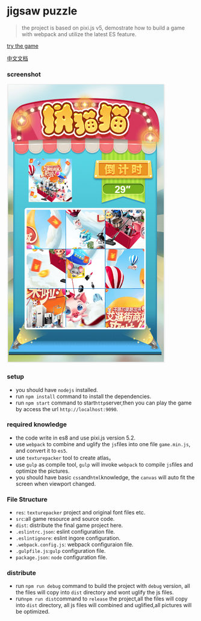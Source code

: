# jigsaw puzzle
>the project is based on pixi.js v5, demostrate how to build a game with webpack and utilize the latest ES feature.

[try the game](http://testactivity.goooku.com/ishop-demo/jigsaw/index.html) 

[中文文档](./doc/README_CN.md)

### screenshot
![demo](./doc/demo.png)

### setup
* you should have `nodejs` installed.
* run `npm install` command to install the dependencies.
* run `npm start` command to start`http`server,then you can play the game by access the url `http://localhost:9090`.

### required knowledge
* the code write in es8 and use pixi.js version 5.2.
* use `webpack` to combine and uglify the `js`files into one file `game.min.js`, and convert it to `es5`.
* use `texturepacker` tool to create atlas。
* use `gulp` as compile tool, `gulp` will invoke `webpack` to compile `js`files and optimize the pictures.
* you should have basic `css`and`html`knowledge, the `canvas` will auto fit the screen when viewport changed.

### File Structure
* `res`: `texturepacker` project and original font files etc.
* `src`:all game resource and source code.
* `dist`: distribute the final game project here.
* `.eslintrc.json`: eslint configuration file.
* `.eslintignore`: eslint ingore configuration.
* `.webpack.config.js`: webpack configuraion file.
* `.gulpfile.js`:`gulp` configuration file.
* `package.json`: `node` configuration file.


### distribute
* run `npm run debug` command to build the project with `debug` version, all the files will copy into `dist` directory and  wont uglify the js files.
* run`npm run dist`command to `release` the project,all the files will copy into `dist` directory, all js files will combined and uglified,all pictures will be optimized.
